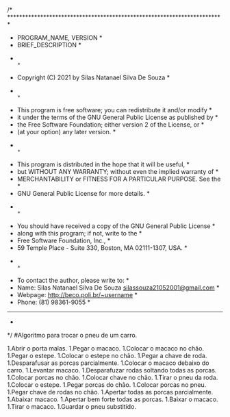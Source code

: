 /* *********************************************************************** *
*    PROGRAM_NAME, VERSION                                                 *
*    BRIEF_DESCRIPTION                                                     *
*                                                                          *
*  Copyright (C) 2021 by Silas Natanael Silva De Souza                     *
*                                                                          *
*    This program is free software; you can redistribute it and/or modify  *
*    it under the terms of the GNU General Public License as published by  *
*    the Free Software Foundation; either version 2 of the License, or     *
*    (at your option) any later version.                                   *
*                                                                          *
*    This program is distributed in the hope that it will be useful,       *
*    but WITHOUT ANY WARRANTY; without even the implied warranty of        *
*    MERCHANTABILITY or FITNESS FOR A PARTICULAR PURPOSE.  See the         *
*    GNU General Public License for more details.                          *
*                                                                          *
*    You should have received a copy of the GNU General Public License     *
*    along with this program; if not, write to the                         *
*    Free Software Foundation, Inc.,                                       *
*    59 Temple Place - Suite 330, Boston, MA  02111-1307, USA.             *
*                                                                          *
*  To contact the author, please write to:                                 *
*  Name: Silas Natanael Silva De Souza <silassouza21052001@gmail.com>      *
*  Webpage: http://beco.poli.br/~username                                  *
*  Phone: (81) 98361-9055                                                  *
* ************************************************************************ *
* 
*/
#Algoritmo para trocar o pneu de um carro.

1.Abrir o porta malas.
1.Pegar o macaco.
1.Colocar o macaco no chão.
1.Pegar o estepe.
1.Colocar o estepe no chão.
1.Pegar a chave de roda.
1.Desparafusar as porcas parcialmente.
1.Colocar o macaco debaixo do carro.
1.Levantar macaco.
1.Desparafuzar rodas soltando todas as porcas.
1.Colocar porcas no chão.
1.Colocar chave no chão.
1.Tirar o pneu da roda.
1.Colocar o estepe.
1.Pegar porcas do chão.
1.Colocar porcas no pneu.
1.Pegar chave de rodas no chão.
1.Apertar todas as porcas parcialmente.
1.Abaixar macaco.
1.Apertar bem forte todas as porcas.
1.Baixar o macaco.
1.Tirar o macaco.
1.Guardar o pneu substitído.


